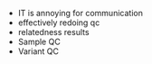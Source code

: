 - IT is annoying for communication
- effectively redoing qc
- relatedness results
- Sample QC
- Variant QC